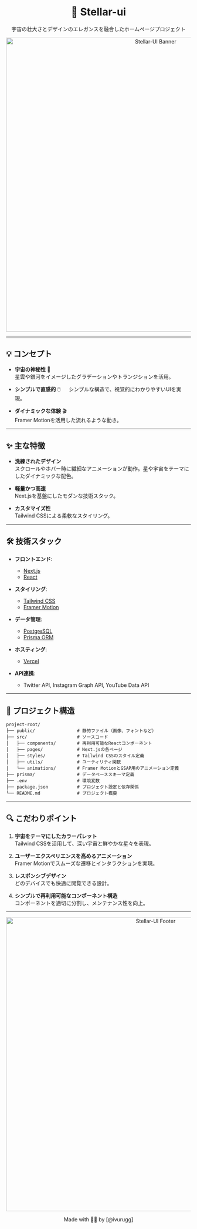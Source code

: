 
<!-- HEADER -->
<div align="center">
  <h1>🌌 Stellar-ui</h1>
  <p>
    宇宙の壮大さとデザインのエレガンスを融合したホームページプロジェクト
  </p>
  <img src="img/readme/header-image.png" alt="Stellar-UI Banner" width="800">
</div>

---

## 💡 コンセプト

- **宇宙の神秘性** 🌠  
  星雲や銀河をイメージしたグラデーションやトランジションを活用。

- **シンプルで直感的** 🖱️  　
  シンプルな構造で、視覚的にわかりやすいUIを実現。

- **ダイナミックな体験** 🎬  
  Framer Motionを活用した流れるような動き。

---

## ✨ 主な特徴 

- **洗練されたデザイン**  
  スクロールやホバー時に繊細なアニメーションが動作。星や宇宙をテーマにしたダイナミックな配色。

- **軽量かつ高速**  
  Next.jsを基盤にしたモダンな技術スタック。

- **カスタマイズ性**  
  Tailwind CSSによる柔軟なスタイリング。

---

## 🛠️ 技術スタック

- **フロントエンド**:  
  - [Next.js](https://nextjs.org/)  
  - [React](https://reactjs.org/)  

- **スタイリング**:  
  - [Tailwind CSS](https://tailwindcss.com/)  
  - [Framer Motion](https://www.framer.com/motion/)  

- **データ管理**:  
  - [PostgreSQL](https://www.postgresql.org/)  
  - [Prisma ORM](https://www.prisma.io/)  

- **ホスティング**:  
  - [Vercel](https://vercel.com/)  

- **API連携**:  
  - Twitter API, Instagram Graph API, YouTube Data API  

---

## 📂 プロジェクト構造

```
project-root/
├── public/                # 静的ファイル（画像、フォントなど）
├── src/                   # ソースコード
│   ├── components/        # 再利用可能なReactコンポーネント
│   ├── pages/             # Next.jsの各ページ
│   ├── styles/            # Tailwind CSSのスタイル定義
│   ├── utils/             # ユーティリティ関数
│   └── animations/        # Framer MotionとGSAP用のアニメーション定義
├── prisma/                # データベーススキーマ定義
├── .env                   # 環境変数
├── package.json           # プロジェクト設定と依存関係
└── README.md              # プロジェクト概要
```

---

## 🔍 こだわりポイント

1. **宇宙をテーマにしたカラーパレット**  
   Tailwind CSSを活用して、深い宇宙と鮮やかな星々を表現。

2. **ユーザーエクスペリエンスを高めるアニメーション**  
   Framer Motionでスムーズな遷移とインタラクションを実現。

3. **レスポンシブデザイン**  
   どのデバイスでも快適に閲覧できる設計。

4. **シンプルで再利用可能なコンポーネント構造**  
   コンポーネントを適切に分割し、メンテナンス性を向上。

---
 
<!-- FOOTER -->
<div align="center">
  <img src="img/readme/footer-image.png" alt="Stellar-UI Footer" width="800">
  <p>Made with 🌟🌟 by [@ivurugg]</p>
</div>

